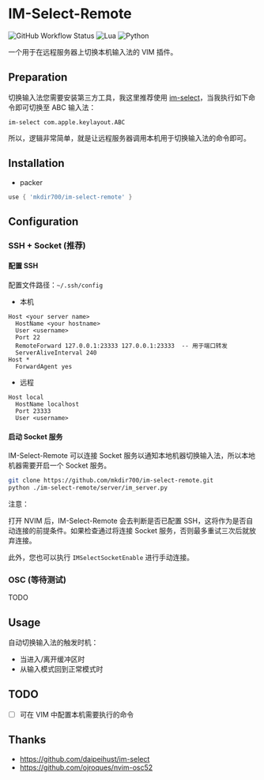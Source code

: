 # IM-Select-Remote

![GitHub Workflow Status](https://img.shields.io/github/actions/workflow/status/mkdir700/im-select-remote/default.yml?branch=main&style=for-the-badge)
![Lua](https://img.shields.io/badge/Made%20with%20Lua-blueviolet.svg?style=for-the-badge&logo=lua)
![Python](https://img.shields.io/badge/Made%20with%20Lua-blueviolet.svg?style=for-the-badge&logo=python)

一个用于在远程服务器上切换本机输入法的 VIM 插件。

## Preparation

切换输入法您需要安装第三方工具，我这里推荐使用 [im-select](https://github.com/daipeihust/im-select)，当我执行如下命令即可切换至 ABC 输入法：

```
im-select com.apple.keylayout.ABC
```

所以，逻辑非常简单，就是让远程服务器调用本机用于切换输入法的命令即可。

## Installation

- packer

```lua
use { 'mkdir700/im-select-remote' }
```

## Configuration

### SSH + Socket (推荐)

#### 配置 SSH

配置文件路径：`~/.ssh/config`

- 本机

```
Host <your server name>
  HostName <your hostname>
  User <username>
  Port 22
  RemoteForward 127.0.0.1:23333 127.0.0.1:23333  -- 用于端口转发
  ServerAliveInterval 240
Host *
  ForwardAgent yes
```

- 远程

```
Host local
  HostName localhost
  Port 23333
  User <username>
```

#### 启动 Socket 服务

IM-Select-Remote 可以连接 Socket 服务以通知本地机器切换输入法，所以本地机器需要开启一个 Socket 服务。

```bash
git clone https://github.com/mkdir700/im-select-remote.git
python ./im-select-remote/server/im_server.py
```

注意：

打开 NVIM 后，IM-Select-Remote 会去判断是否已配置 SSH，这将作为是否自动连接的前提条件。如果检查通过将连接 Socket 服务，否则最多重试三次后就放弃连接。

此外，您也可以执行 `IMSelectSocketEnable` 进行手动连接。

### OSC (等待测试)

TODO

## Usage

自动切换输入法的触发时机：

- 当进入/离开缓冲区时
- 从输入模式回到正常模式时


## TODO

- [ ] 可在 VIM 中配置本机需要执行的命令

## Thanks

- https://github.com/daipeihust/im-select
- https://github.com/ojroques/nvim-osc52
